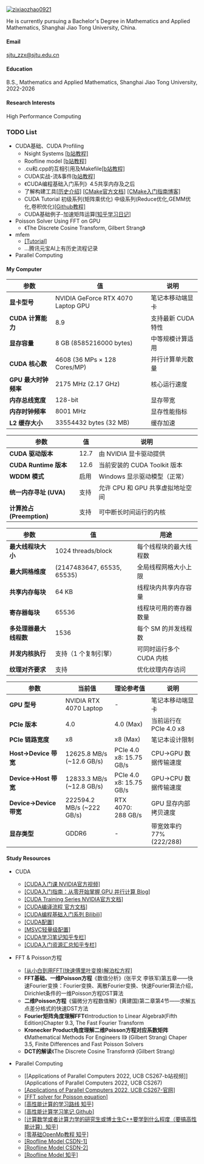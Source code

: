 

[![zixiaozhao0921](https://img.shields.io/badge/zixiaozhao0921-github-blue?logo=github)](https://github.com/zixiaozhao0921)[]()

He is currently pursuing a Bachelor's Degree in Mathematics and Applied Mathematics, Shanghai Jiao Tong University, China.



#### Email
sjtu_zzx@sjtu.edu.cn

#### Education
B.S., Mathematics and Applied Mathematics, Shanghai Jiao Tong University, 2022-2026

#### Research Interests
High Performance Computing

### TODO List

- CUDA基础、CUDA Profiling
	- Nsight Systems [[b站教程]](https://www.bilibili.com/video/BV1UP411s7nE/?spm_id_from=333.337.search-card.all.click&vd_source=b2fcf1c28abf8bb0d1f1c65bb8775bd0)
	- Roofline model [[b站教程]](https://www.bilibili.com/video/BV1f34y1G741?spm_id_from=333.788.videopod.sections&vd_source=b2fcf1c28abf8bb0d1f1c65bb8775bd0)
	- .cu和.cpp的互相引用及Makefile[[b站教程]](https://www.bilibili.com/video/BV1tG411f7FA/?spm_id_from=333.1007.top_right_bar_window_custom_collection.content.click&vd_source=b2fcf1c28abf8bb0d1f1c65bb8775bd0)
	- CUDA实战-流&事件[[b站教程]](https://www.bilibili.com/video/BV1Eh4y1A7Wi?spm_id_from=333.788.videopod.sections&vd_source=b2fcf1c28abf8bb0d1f1c65bb8775bd0)
	- 《CUDA编程基础入门系列》4.5共享内存及之后
	- 了解构建工具[[历史介绍]](https://baijiahao.baidu.com/s?id=1835925238778529521&wfr=spider&for=pc) [[CMake官方文档]](https://cmake.org/documentation/) [[CMake入门指南博客]](https://blog.csdn.net/wallwayj/article/details/147456408)
	- CUDA Tutorial 初级系列(矩阵乘优化) 中级系列(Reduce优化,GEMM优化,卷积优化)[[Github教程]](https://github.com/PaddleJitLab/CUDATutorial)
	- CUDA基础例子-加速矩阵运算[[知乎学习日记]](https://zhuanlan.zhihu.com/p/640086961)
- Poisson Solver Using FFT on GPU
	- 《The Discrete Cosine Transform, Gilbert Strang》
- mfem
	- [[Tutorial]](https://mfem.org/tutorial/)
	- ...腾讯元宝AI上有历史流程记录
- Parallel Computing


#### My Computer

| 参数                  | 值                                  | 说明                     |
|-----------------------|-------------------------------------|--------------------------|
| **显卡型号**          | NVIDIA GeForce RTX 4070 Laptop GPU  | 笔记本移动端显卡         |
| **CUDA 计算能力**     | 8.9                                 | 支持最新 CUDA 特性       |
| **显存容量**         | 8 GB (8585216000 bytes)             | 中等规模计算适用         |
| **CUDA 核心数**      | 4608 (36 MPs × 128 Cores/MP)        | 并行计算单元数量         |
| **GPU 最大时钟频率** | 2175 MHz (2.17 GHz)                 | 核心运行速度             |
| **内存总线宽度**      | 128-bit                             | 显存带宽                |
| **内存时钟频率**      | 8001 MHz                            | 显存性能指标            |
| **L2 缓存大小**       | 33554432 bytes (32 MB)              | 缓存加速                


| 参数                          | 值      | 说明                                   |
|-------------------------------|---------|----------------------------------------|
| **CUDA 驱动版本**            | 12.7    | 由 NVIDIA 显卡驱动提供                |
| **CUDA Runtime 版本**        | 12.6    | 当前安装的 CUDA Toolkit 版本           |
| **WDDM 模式**               | 启用    | Windows 显示驱动模型（正常）          |
| **统一内存寻址 (UVA)**       | 支持    | 允许 CPU 和 GPU 共享虚拟地址空间      |
| **计算抢占 (Preemption)**    | 支持    | 可中断长时间运行的内核                |


| 参数                                  | 值                | 用途                                |
|---------------------------------------|-------------------|-------------------------------------|
| **最大线程块大小**                   | 1024 threads/block | 每个线程块的最大线程数             |
| **最大网格维度**                     | (2147483647, 65535, 65535) | 全局线程网格大小上限      |
| **共享内存每块**                     | 64 KB             | 线程块内共享内存容量                |
| **寄存器每块**                       | 65536             | 线程块可用的寄存器数量              |
| **多处理器最大线程数**               | 1536              | 每个 SM 的并发线程数                |
| **并发内核执行**                     | 支持（1 个复制引擎） | 可同时运行多个 CUDA 内核           |
| **纹理对齐要求**                     | 支持              | 优化纹理内存访问                    


| **参数**               | **当前值**               | **理论参考值**       | **说明**                     |
|-------------------------|--------------------------|----------------------|------------------------------|
| **GPU 型号**           | NVIDIA RTX 4070 Laptop   | -                    | 笔记本移动端显卡             |
| **PCIe 版本**          | 4.0                      | 4.0 (Max)            | 当前运行在 PCIe 4.0 x8       |
| **PCIe 链路宽度**      | x8                       | x8 (Max)             | 笔记本设计限制               |
| **Host→Device 带宽**   | 12625.8 MB/s (~12.6 GB/s)| PCIe 4.0 x8: 15.75 GB/s | CPU→GPU 数据传输速度        |
| **Device→Host 带宽**   | 12833.3 MB/s (~12.8 GB/s)| PCIe 4.0 x8: 15.75 GB/s | GPU→CPU 数据传输速度        |
| **Device→Device 带宽** | 222594.2 MB/s (~222 GB/s)| RTX 4070: 288 GB/s   | GPU 显存内部拷贝速度         |
| **显存类型**           | GDDR6                    | -                    | 带宽效率约 77% (222/288)     |



#### Study Resources

- CUDA

	- [[CUDA入门课 NVIDIA官方视频]](https://www.bilibili.com/video/BV1JJ4m1P7xW/?spm_id_from=333.337.search-card.all.click&vd_source=b2fcf1c28abf8bb0d1f1c65bb8775bd0)
	- [[CUDA入门指南：从零开始掌握 GPU 并行计算 Blog]](https://blog.csdn.net/weixin_47231119/article/details/146244732)
	- [[CUDA Training Series NVIDIA官方文档]](https://www.olcf.ornl.gov/cuda-training-series/)
	- [[CUDA编译流程 官方文档]](https://docs.nvidia.com/cuda/cuda-compiler-driver-nvcc/index.html)
	- [[CUDA编程基础入门系列 Bilibili]](https://www.bilibili.com/video/BV1sM4y1x7of?spm_id_from=333.788.videopod.episodes&vd_source=b2fcf1c28abf8bb0d1f1c65bb8775bd0&p=13)
	- [[CUDA配置]](https://zhuanlan.zhihu.com/p/1905402464343164063)
	- [[MSVC轻量级配置]](https://blog.csdn.net/m0_57309959/article/details/139815240)
	- [[CUDA学习笔记知乎专栏]](https://zhuanlan.zhihu.com/p/686594283)
	- [[CUDA入门资源汇总知乎专栏]](https://zhuanlan.zhihu.com/p/346910129)


- FFT & Poisson方程

	- [[从小白到用FFT(快速傅里叶变换)解泊松方程]](https://zhuanlan.zhihu.com/p/391398462)
	- **FFT基础、一维Poisson方程**《数值分析》(张平文 李铁军)第五章——快速Fourier变换：Fourier变换、离散Fourier变换、快速Fourier算法介绍，Dirichlet条件的一维Poisson方程DST算法
	- **二维Poisson方程**《偏微分方程数值解》(黄建国)第二章第4节——求解五点差分格式的快速DST方法
	- **Fourier矩阵角度理解FFT**《Introduction to Linear Algebra》(Fifth Edition)Chapter 9.3, The Fast Fourier Transform
	- **Kronecker Product角度理解二维Poisson方程对应系数矩阵**《Mathematical Methods For Engineers II》 (Gilbert Strang) Chaper 3.5, Finite Differences and Fast Poisson Solvers
	- **DCT的解读**《The Discrete Cosine Transform》 (Gilbert Strang)

- Parallel Computing

	- [[Applications of Parallel Computers 2022, UCB CS267-b站视频]](Applications of Parallel Computers 2022, UCB CS267)
	- [[Applications of Parallel Computers 2022, UCB CS267-官网]](https://sites.google.com/lbl.gov/cs267-spr2022)
	- [[FFT solver for Poisson equation]](https://youjunhu.github.io/research_notes/particle_simulation/particle_simulationsu24.html)
	- [[高性能计算的学习路线 知乎]](https://www.zhihu.com/question/33576416/answer/1243835966)
	- [[高性能计算学习笔记 Github]](https://github.com/Eddie-Wang1120/HPC-Learning-Notes)
	- [[计算数学或者计算力学的研究生或博士生C++要学到什么程度（要搞高性能计算）知乎]](https://www.zhihu.com/question/557675741)	
	- [[零基础OpenMp教程 知乎]](https://zhuanlan.zhihu.com/p/17667388663)
	- [[Roofline Model CSDN-1]](https://download.csdn.net/blog/column/9003100/141645388)
	- [[Roofline Model CSDN-2]](https://blog.csdn.net/m0_57102661/article/details/144042331)
	- [[Roofline Model 知乎]](https://zhuanlan.zhihu.com/p/663545398)





